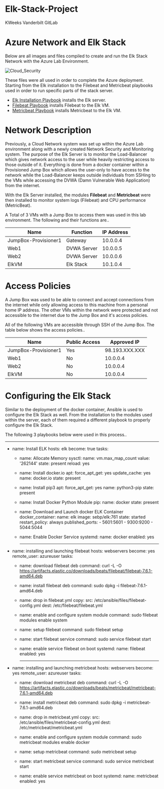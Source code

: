 # Elk-Stack-Project

KWeeks Vanderbilt GitLab

# Azure Network and Elk Stack

Below are all images and files compiled to create and run the Elk Stack Network with the 
Azure Lab Environment.

![Cloud_Security](https://user-images.githubusercontent.com/97552776/166241269-980481e6-f54e-466b-81a5-2ea29df0f8ff.JPG)

These files were all used in order to complete the Azure deployment. Starting from the Elk installation to the Filebeat and Metricbeat playbooks used in order to run 
specific parts of the stack server. 

* [Elk Installation Playbook](Elk-Stack-Project/Ansible/install-elk.yml) installs the Elk server.
* [Filebeat Playbook](./Elk-Stack-Project/Ansible/filebeat-playbook.yml) installs Filebeat to the Elk VM.
* [Metricbeat Playbook](Ansible/metricbeat-playbook.yml) installs Metricbeat to the Elk VM.

# Network Description

Previously, a Cloud Network system was set up within the Azure Lab environment along with a newly created Network Security and Monitoring system. 
The purpose of the Elk Server is to monitor the Load-Balancer which gives network access to the user while heavily restricting access to those outside of it. 
Everything is done from a docker container within a Provisioned Jump Box which allows the user-only to have access to the network while the Load-Balancer keeps outside individuals from SSHing to the VMs while accessing the DVWA (Damn Vulnerable Web Application) from the internet. 

With the Elk Server installed, the modules **Filebeat** and **Metricbeat** were then installed to monitor system logs (Filebeat) and CPU performance (MetricBeat).

A Total of 3 VMs with a Jump Box to access them was used in this lab environment. The following and their functions are..

| Name                 | Function    | IP Address |
| -------------------- | ----------- | ---------- |
| JumpBox-Provisioner1 | Gateway     | 10.0.0.4   |
| Web1                 | DVWA Server | 10.0.0.5   |
| Web2                 | DVWA Server | 10.0.0.6   |
| ElkVM                | Elk Stack   | 10.1.0.4   |

# Access Policies

A Jump Box was used to be able to connect and accept connections from the internet while only allowing access to this machine from a personal home IP address. The other VMs within the network were protected and not accessible to the internet due to the Jump Box and it's access policies. 

All of the following VMs are accessible through SSH of the Jump Box. The table below shows the access policies..

| Name                 | Public Access | Approved IP    |
| -------------------- | ------------- | -------------- |
| JumpBox-Provisioner1 | Yes           | 98.193.XXX.XXX |
| Web1                 | No            | 10.0.0.4       |
| Web2                 | No            | 10.0.0.4       |
| ElkVM                | No            | 10.0.0.4       |

# Configuring the Elk Stack

Similar to the deployment of the docker container, Ansible is used to configure the Elk Stack as well. From the installation to the modules used within the server, each of them required a different playbook to properly configure the Elk Stack. 

The following 3 playbooks below were used in this process..

---
- name: Install ELK
  hosts: elk
  become: true
  tasks:
  - name: Allocate Memory
    sysctl:
      name: vm.max_map_count
      value: '262144'
      state: present
      reload: yes
  - name: Install docker.io
    apt:
      force_apt_get: yes
      update_cache: yes
      name: docker.io
      state: present
  - name: Install pip3
    apt:
      force_apt_get: yes
      name: python3-pip
      state: present
  - name: Install Docker Python Module
    pip:
      name: docker
      state: present
  - name: Download and Launch docker ELK Container
    docker_container:
      name: elk
      image: sebp/elk:761
      state: started
      restart_policy: always
      published_ports:
        - 5601:5601
        - 9300:9200
        - 5044:5044
  - name: Enable Docker Service
    systemd:
      name: docker
      enabled: yes
      
     ---
- name: installing and launching filebeat
  hosts: webservers
  become: yes
  remote_user: azureuser
  tasks:

  - name: download filebeat deb
    command: curl -L -O https://artifacts.elastic.co/downloads/beats/filebeat/filebeat-7.6.1-amd64.deb

  - name: install filebeat deb
    command: sudo dpkg -i filebeat-7.6.1-amd64.deb

  - name: drop in filebeat.yml
    copy:
      src: /etc/ansible/files/filebeat-config.yml
      dest: /etc/filebeat/filebeat.yml

  - name: enable and configure system module
    command: sudo filebeat modules enable system

  - name: setup filebeat
    command: sudo filebeat setup

  - name: start filebeat service
    command: sudo service filebeat start

  - name: enable service filebeat on boot
    systemd:
      name: filebeat
      enabled: yes
      
      ---
- name: installing and launching metricbeat
  hosts: webservers
  become: yes
  remote_user: azureuser
  tasks:

  - name: download metricbeat deb
    command: curl -L -O https://artifacts.elastic.co/downloads/beats/metricbeat/metricbeat-7.6.1-amd64.deb

  - name: install metricbeat deb
    command: sudo dpkg -i metricbeat-7.6.1-amd64.deb

  - name: drop in metricbeat.yml
    copy:
      src: /etc/ansible/files/metricbeat-config.yml
      dest: /etc/metricbeat/metricbeat.yml

  - name: enable and configure system module
    command: sudo metricbeat modules enable docker

  - name: setup metricbeat
    command: sudo metricbeat setup

  - name: start metricbeat service
    command: sudo service metricbeat start

  - name: enable service metricbeat on boot
    systemd:
      name: metricbeat
      enabled: yes
